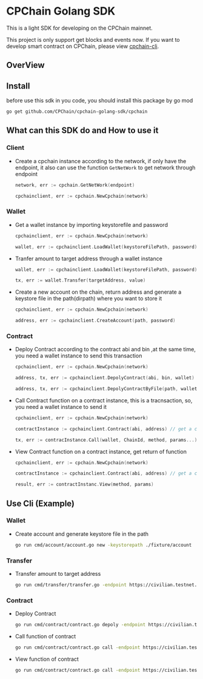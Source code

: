 # CPChain Golang SDK
This is a light SDK for developing on the CPChain mainnet.

This project is only support get blocks and events now. If you want to develop smart contract on CPChain, please view [cpchain-cli](https://github.com/cpchain/cpchain-cli).


## OverView



## Install
before use this sdk in you code, you should install this package by go mod
```bash
go get github.com/CPChain/cpchain-golang-sdk/cpchain
```


## What can this SDK do and How to use it

### Client
* Create a cpchain instance according to the network, if only have the endpoint, it also can use the function ```GetNetWork``` to get network through endpoint
    ```go
    network, err := cpchain.GetNetWork(endpoint)

    cpchainclient, err := cpchain.NewCpchain(network)
    ```
### Wallet
* Get a wallet instance by importing keystorefile and password
    ```go
    cpchainclient, err := cpchain.NewCpchain(network)

    wallet, err := cpchainclient.LoadWallet(keystoreFilePath, password) // keystoreFilePath: Where the keystore file for your account is stored
    ```
* Tranfer amount to target address through a wallet instance
    ```go
    wallet, err := cpchainclient.LoadWallet(keystoreFilePath, password)

    tx, err := wallet.Transfer(targetAddress, value)
    ```
* Create a new account on the chain, return address and generate a keystore file in the path(dirpath) where you want to store it
    ```go
    cpchainclient, err := cpchain.NewCpchain(network)
    
    address, err := cpchainclient.CreateAccount(path, password)
    ```
### Contract
* Deploy Contract according to the contract abi and bin ,at the same time, you need a wallet instance to send this transaction
    ```go
    cpchainclient, err := cpchain.NewCpchain(network)

    address, tx, err := cpchainclient.DepolyContract(abi, bin, wallet)

    address, tx, err := cpchainclient.DepolyContractByFile(path, wallet) //you also can deploy contract through the contract.json that build by solidity
    ```
* Call Contract function on a contract instance, this is a tracnsaction, so, you need a wallet instance to send it
    ```go
    cpchainclient, err := cpchain.NewCpchain(network)

    contractInstance := cpchainclient.Contract(abi, address) // get a contract instance by contract abi and contract address

    tx, err := contracInstance.Call(wallet, ChainId, method, params...)
    ```

* View Contract function on a contract instance, get return of function
    ```go
    cpchainclient, err := cpchain.NewCpchain(network)

    contractInstance := cpchainclient.Contract(abi, address) // get a contract instance by contract abi and contract address

    result, err := contractInstanc.View(method, params)
    ```

## Use Cli (Example)

### Wallet

* Create account and generate keystore file in the path
    ```bash
    go run cmd/account/account.go new -keystorepath ./fixture/account
    ```
### Transfer
* Transfer amount to target address
    ```bash
    go run cmd/transfer/transfer.go -endpoint https://civilian.testnet.cpchain.io -keystore ./fixtures/keystore/UTC--2022-06-09T05-48-04.258507200Z--52c5323efb54b8a426e84e4b383b41dcb9f7e977 -to a565060b9f2990262709075614ecec479ddf2bc7 -value 1
    ```
### Contract
* Deploy Contract
    ```bash
    go run cmd/contract/contract.go depoly -endpoint https://civilian.testnet.cpchain.io -keystore ./fixtures/keystore/UTC--2022-06-09T05-48-04.258507200Z--52c5323efb54b8a426e84e4b383b41dcb9f7e977 -contractfile ./fixtures/contract/helloworld.json
    ```
* Call function of contract
    ```bash
    go run cmd/contract/contract.go call -endpoint https://civilian.testnet.cpchain.io -keystore ./fixtures/keystore/UTC--2022-06-09T05-48-04.258507200Z--52c5323efb54b8a426e84e4b383b41dcb9f7e977 -contractfile ./fixtures/contract/helloworld.json -contractaddr 0xfD44A7aEFaDfa872Ade30EBE152Fc37E6977fe70 -function helloToSomeOne -params 0x4f5625efef254760301d2766c6cc98f05722963e
    ```
* View function of contract
    ```bash
    go run cmd/contract/contract.go call -endpoint https://civilian.testnet.cpchain.io -contractfile ./fixtures/contract/helloworld.json -contractaddr 0xfD44A7aEFaDfa872Ade30EBE152Fc37E6977fe70 -function hellotime
    ```